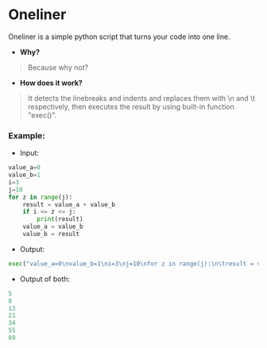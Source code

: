# Oneliner  
Oneliner is a simple python script that turns your code into one line.  

- **Why?**  

> Because why not?  

- **How does it work?**  

> It detects the linebreaks and indents and replaces them with \n and \t respectively, then executes the result by using built-in function "exec()".

### Example:   

- Input:   

```python
value_a=0
value_b=1
i=3
j=10
for z in range(j):
    result = value_a + value_b
    if i <= z <= j:
        print(result)
    value_a = value_b
    value_b = result
```

- Output:  

```python
exec("value_a=0\nvalue_b=1\ni=3\nj=10\nfor z in range(j):\n\tresult = value_a + value_b\n\tif i <= z <= j:\n\t\tprint(result)\n\tvalue_a = value_b\n\tvalue_b = result")
```

- Output of both:
```python
5
8
13
21
34
55
89
```
